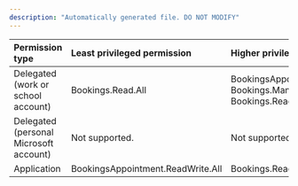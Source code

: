```yaml
---
description: "Automatically generated file. DO NOT MODIFY"
---
```


|Permission type|Least privileged permission|Higher privileged permissions|
|:---|:---|:---|
|Delegated (work or school account)|Bookings.Read.All|BookingsAppointment.ReadWrite.All, Bookings.Manage.All, Bookings.ReadWrite.All|
|Delegated (personal Microsoft account)|Not supported.|Not supported.|
|Application|BookingsAppointment.ReadWrite.All|Bookings.Read.All|

